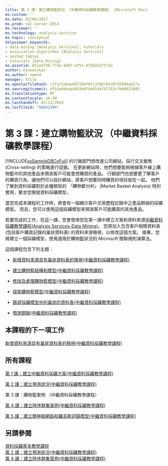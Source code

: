 ```yaml
---
title: 第 3 課：建立購物籃狀況 （中繼資料採礦教學課程） |Microsoft Docs
ms.custom: ''
ms.date: 03/06/2017
ms.prod: sql-server-2014
ms.reviewer: ''
ms.technology: analysis-services
ms.topic: conceptual
helpviewer_keywords:
- data mining [Analysis Services], tutorials
- association algorithms [Analysis Services]
- nested tables
- tutorials [Data Mining]
ms.assetid: 651eef38-772e-4d97-af51-075b1b27fc5a
author: minewiskan
ms.author: owend
manager: kfile
ms.openlocfilehash: c2f1c5a8ae897284f07c3fd6c65d9735099a41fa
ms.sourcegitcommit: dfb1e6deaa4919a0f4e654af57252cfb09613dd5
ms.translationtype: MT
ms.contentlocale: zh-TW
ms.lasthandoff: 02/11/2019
ms.locfileid: "56041399"
---
```

# <a name="lesson-3-building-a-market-basket-scenario-intermediate-data-mining-tutorial"></a>第 3 課：建立購物籃狀況 （中繼資料採礦教學課程）
  [!INCLUDE[ssSampleDBCoFull](../includes/sssampledbcofull-md.md)] 的行銷部門想改進公司網站，採行交叉銷售 (Cross-selling) 的策略進行促銷。 在更新網站時，他們想要能夠根據客戶線上購物籃中的其他產品來預測客戶可能會想購買的產品。 行銷部門也想要更了解客戶的購買行為，讓他們可以設計網站，將客戶想要同時購買的項目放在一起。 他們了解到資料採礦對於此種類型的 *「購物籃分析」* (Market Basket Analysis) 特別實用，要求您開發資料採礦模型。  
  
 當您完成本課程的工作時，將會有一個顯示客戶交易歷程記錄中之產品群組的採礦模型。 而且，您可以使用這個採礦模型來預測客戶可能購買的其他產品。  
  
 若要完成的工作，在這一課，您會使用您在第一課中建立方案和資料來源[中繼資料採礦教學課程&#40;Analysis Services-Data Mining&#41;](../../2014/tutorials/intermediate-data-mining-tutorial-analysis-services-data-mining.md)。 您將加入包含客戶相關資料表 (包括客戶購買記錄的巢狀資料表) 的資料來源檢視，以修改這個方案。  接著，您將建立一個採礦模型，使用適用於購物籃狀況的 Microsoft 關聯規則演算法。  
  
 這個課程包含下列主題：  
  
-   [新增資料來源具有巢狀資料表的檢視&#40;中繼資料採礦教學課程&#41;](../../2014/tutorials/adding-a-data-source-view-with-nested-tables-intermediate-data-mining-tutorial.md)  
  
-   [建立購物籃結構和模型&#40;中繼資料採礦教學課程&#41;](../../2014/tutorials/creating-a-market-basket-structure-and-model-intermediate-data-mining-tutorial.md)  
  
-   [修改及處理購物籃模型&#40;中繼資料採礦教學課程&#41;](../../2014/tutorials/modify-process-market-basket-model-intermediate-data-mining-tutorial.md)  
  
-   [探索購物籃模型&#40;中繼資料採礦教學課程&#41;](../../2014/tutorials/exploring-the-market-basket-models-intermediate-data-mining-tutorial.md)  
  
-   [篩選採礦模型中的巢狀的資料表&#40;中繼資料採礦教學課程&#41;](../../2014/tutorials/filtering-a-nested-table-in-a-mining-model-intermediate-data-mining-tutorial.md)  
  
-   [預測關聯&#40;中繼資料採礦教學課程&#41;](../../2014/tutorials/predicting-associations-intermediate-data-mining-tutorial.md)  
  
## <a name="next-task-in-lesson"></a>本課程的下一項工作  
 [新增資料來源具有巢狀資料表的檢視&#40;中繼資料採礦教學課程&#41;](../../2014/tutorials/adding-a-data-source-view-with-nested-tables-intermediate-data-mining-tutorial.md)  
  
## <a name="all-lessons"></a>所有課程  
 [第 1 課：建立中繼資料採礦方案&#40;中繼資料採礦教學課程&#41;](../../2014/tutorials/lesson-1-create-solution-intermediate-data-mining-tutorial.md)  
  
 [第 2 課：建立預測狀況&#40;中繼資料採礦教學課程&#41;](../../2014/tutorials/lesson-2-building-a-forecasting-scenario-intermediate-data-mining-tutorial.md)  
  
 第 3 課：購物籃案例 （中繼資料採礦教學課程）  
  
 [第 4 課：建立時序群集案例&#40;中繼資料採礦教學課程&#41;](../../2014/tutorials/lesson-4-build-sequence-clustering-scenario-intermediate-data-mining.md)  
  
 [第 5 課：建立類神經網路和羅吉斯迴歸模型&#40;中繼資料採礦教學課程&#41;](../../2014/tutorials/lesson-5-build-models-intermediate-data-mining-tutorial.md)  
  
## <a name="see-also"></a>另請參閱  
 [資料採礦基本教學課程](../../2014/tutorials/basic-data-mining-tutorial.md)   
 [第 2 課：建立預測狀況&#40;中繼資料採礦教學課程&#41;](../../2014/tutorials/lesson-2-building-a-forecasting-scenario-intermediate-data-mining-tutorial.md)   
 [第 4 課：建立時序群集案例&#40;中繼資料採礦教學課程&#41;](../../2014/tutorials/lesson-4-build-sequence-clustering-scenario-intermediate-data-mining.md)  
  
  
